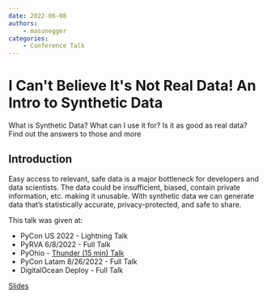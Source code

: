 ```yaml
---
date: 2022-06-08
authors:
    - masonegger
categories:
    - Conference Talk
---
```


# I Can't Believe It's Not Real Data! An Intro to Synthetic Data

What is Synthetic Data? What can I use it for? Is it as good as real data? Find out the answers to those and more

<!-- more -->

## Introduction
Easy access to relevant, safe data is a major bottleneck for developers and data scientists. The data could be insufficient, biased, contain private information, etc. making it unusable. With synthetic data we can generate data that’s statistically accurate, privacy-protected, and safe to share.

This talk was given at:

* PyCon US 2022 - Lightning Talk
* PyRVA 6/8/2022 - Full Talk
* PyOhio - [Thunder (15 min) Talk](https://www.youtube.com/watch?v=TZOA_wMHiPw&t=2s)
* PyCon Latam 8/26/2022 - Full Talk
* DigitalOcean Deploy - Full Talk


[Slides](docs/synthetic-data-deploy.pdf)  
